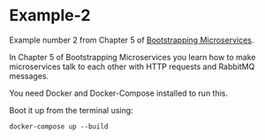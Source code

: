 # Example-2

Example number 2 from Chapter 5 of [Bootstrapping Microservices](https://www.bootstrapping-microservices.com).

In Chapter 5 of Bootstrapping Microservices you learn how to make microservices talk to each other with HTTP requests and RabbitMQ messages.

You need Docker and Docker-Compose installed to run this.

Boot it up from the terminal using:

    docker-compose up --build
